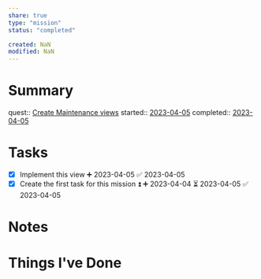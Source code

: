 ```yaml
---
share: true
type: "mission"
status: "completed"

created: NaN 
modified: NaN
---
```


# Summary
quest:: [Create Maintenance views](./Create%20Maintenance%20views.md)
started:: [2023-04-05](./2023-04-05.md)
completed:: [2023-04-05](./2023-04-05.md)
# Tasks
- [x] Implement this view ➕ 2023-04-05 ✅ 2023-04-05
- [x] Create the first task for this mission ⏫ ➕ 2023-04-04 ⏳ 2023-04-05 ✅ 2023-04-05

# Notes

# Things I've Done